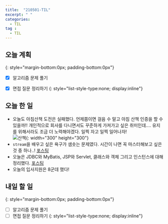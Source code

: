 ```yaml
---
title:  "210501-TIL"
excerpt: " "
categories: 
  - TIL
tag : 
  - TIL
---
```


## 오늘 계획
{: style="margin-bottom:0px; padding-bottom:0px"}

- [X] 알고리즘 문제 풀기
- [X] 면접 질문 정리하기
{: style="list-style-type:none; display:inline"}


## 오늘 한 일

- 오늘도 아침산책 도전은 실패했다. 언제쯤이면 걸음 수 말고 아침 산책 인증을 할 수 있을까!! 개인적으로 회사를 다니면서도 꾸준하게 가져가고 싶은 취미인데.... 유지를 위해서라도 조금 더 노력해야겠다. 일찍 자고 일찍 일어나자!   <br> ![산책](https://user-images.githubusercontent.com/70805241/116790104-9218c500-aaed-11eb-91a5-0f2536845c3f.png){: width="300" height="300"}
- `stream`을 배우고 싶은 욕구가 샘솟는 문제였다. 시간이 나면 꼭 마스터해보고 싶은 것 중 하나..! [포스팅](https://techhan.github.io/algorithm/programmers-22/)
- 오늘은 JDBC와 MyBatis, JSP와 Servlet, 클래스와 객체 그리고 인스턴스에 대해 정리했다. [포스팅](https://techhan.github.io/study/interview-08/)
- 오늘의 입사지원은 8군데 했다!

## 내일 할 일
{: style="margin-bottom:0px; padding-bottom:0px"}

- [ ] 알고리즘 문제 풀기
- [ ] 면접 질문 정리하기
{: style="list-style-type:none; display:inline"}